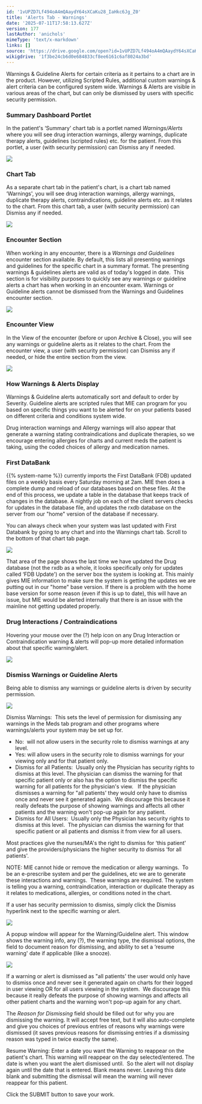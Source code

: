```yaml
---
id: '1vUPZD7Lf494oA4mQAaydY64sXCaKu28_IaHkc6Jg_Z0'
title: 'Alerts Tab - Warnings'
date: '2025-07-11T17:58:13.627Z'
version: 177
lastAuthor: 'anichols'
mimeType: 'text/x-markdown'
links: []
source: 'https://drive.google.com/open?id=1vUPZD7Lf494oA4mQAaydY64sXCaKu28_IaHkc6Jg_Z0'
wikigdrive: '1f3be24cb6d0e684833cf8ee6161c6af8024a3bd'
---
```

Warnings & Guideline Alerts for certain criteria as it pertains to a chart are in the product.  However, utilizing Scripted Rules, additional custom warnings & alert criteria can be configured system wide.  Warnings & Alerts are visible in various areas of the chart, but can only be dismissed by users with specific security permission.

### Summary Dashboard Portlet

In the patient's ‘Summary' chart tab is a portlet named *Warnings/Alerts* where you will see drug interaction warnings, allergy warnings, duplicate therapy alerts, guidelines (scripted rules) etc. for the patient. From this portlet, a user (with security permission) can Dismiss any if needed.

![](../alerts-tab-warnings.assets/c63294744854a1d52a1d2bfd7b77d745.png)

### Chart Tab

As a separate chart tab in the patient's chart, is a chart tab named ‘Warnings', you will see drug interaction warnings, allergy warnings, duplicate therapy alerts, contraindications, guideline alerts etc. as it relates to the chart.  From this chart tab, a user (with security permission) can Dismiss any if needed.

![](../alerts-tab-warnings.assets/52311932133a870ea078352d14711751.png)

### Encounter Section

When working in any encounter, there is a *Warnings and Guidelines* encounter section available.  By default, this lists all presenting warnings and guidelines for the specific chart in a summary format. The presenting warnings & guidelines alerts are valid as of today's logged in date.  This section is for visibility purposes to quickly see any warnings or guideline alerts a chart has when working in an encounter exam. Warnings or Guideline alerts cannot be dismissed from the Warnings and Guidelines encounter section.

![](../alerts-tab-warnings.assets/a272a961ba366e85f1e4286a2b92c374.png)

### Encounter View

In the View of the encounter (before or upon Archive & Close), you will see any warnings or guideline alerts as it relates to the chart.  From the encounter view, a user (with security permission) can Dismiss any if needed, or hide the entire section from the view.

![](../alerts-tab-warnings.assets/cda863eb5d3874afe0ee211139455c86.png)

### How Warnings & Alerts Display

Warnings & Guideline alerts automatically sort and default to order by Severity. Guideline alerts are scripted rules that MIE can program for you based on specific things you want to be alerted for on your patients based on different criteria and conditions system wide.

Drug interaction warnings and Allergy warnings will also appear that generate a warning stating contraindications and duplicate therapies, so we encourage entering allergies for charts and current meds the patient is taking, using the coded choices of allergy and medication names.

### First DataBank

{{% system-name %}} currently imports the First DataBank (FDB) updated files on a weekly basis every Saturday morning at 2am. MIE then does a complete dump and reload of our databases based on these files. At the end of this process, we update a table in the database that keeps track of changes in the database. A nightly job on each of the client servers checks for updates in the database file, and updates the rxdb database on the server from our "home" version of the database if necessary.

You can always check when your system was last updated with First Databank by going to any chart and into the Warnings chart tab. Scroll to the bottom of that chart tab page.

![](../alerts-tab-warnings.assets/06d4219626ad8bdd8edf25345e300fd1.png)

That area of the page shows the last time we have updated the Drug database (not the rxdb as a whole, it looks specifically only for updates called ‘FDB Update') on the server box the system is looking at. This mainly gives MIE information to make sure the system is getting the updates we are putting out in our "home" base version. If there is a problem with the home base version for some reason (even if this is up to date), this will have an issue, but MIE would be alerted internally that there is an issue with the mainline not getting updated properly.

### Drug Interactions / Contraindications

Hovering your mouse over the (?) help icon on any Drug Interaction or Contraindication warning & alerts will pop-up more detailed information about that specific warning/alert.

![](../alerts-tab-warnings.assets/c1159510b61f548b3d2baaee1be35dba.png)

### Dismiss Warnings or Guideline Alerts

Being able to dismiss any warnings or guideline alerts is driven by security permission.

![](../alerts-tab-warnings.assets/c74e05759f9cbfc64227bb2091c06777.png)

Dismiss Warnings:  This sets the level of permission for dismissing any warnings in the Meds tab program and other programs where warnings/alerts your system may be set up for.

* No:  will not allow users in the security role to dismiss warnings at any level.
* Yes: will allow users in the security role to dismiss warnings for your viewing only and for that patient only.
* Dismiss for all Patients:  Usually only the Physician has security rights to dismiss at this level. The physician can dismiss the warning for that specific patient only or also has the option to dismiss the specific warning for all patients for the physician's view.   If the physician dismisses a warning for "all patients' they would only have to dismiss once and never see it generated again.  We discourage this because it really defeats the purpose of showing warnings and affects all other patients and the warning won't pop-up again for any patient.
* Dismiss for All Users:  Usually only the Physician has security rights to dismiss at this level.  The physician can dismiss the warning for that specific patient or all patients and dismiss it from view for all users.

Most practices give the nurses/MA's the right to dismiss for ‘this patient' and give the providers/physicians the higher security to dismiss ‘for all patients'.

NOTE: MIE cannot hide or remove the medication or allergy warnings.  To be an e-prescribe system and per the guidelines, etc we are to generate these interactions and warnings.  These warnings are required. The system is telling you a warning, contraindication, interaction or duplicate therapy as it relates to medications, allergies, or conditions noted in the chart.

If a user has security permission to dismiss, simply click the Dismiss hyperlink next to the specific warning or alert.

![](../alerts-tab-warnings.assets/354577a609394a46bee746eb05c9130f.png)

A popup window will appear for the Warning/Guideline alert.  This window shows the warning info, any (?), the warning type, the dismissal options, the field to document reason for dismissing, and ability to set a ‘resume warning' date if applicable (like a snooze).

![](../alerts-tab-warnings.assets/56eba5375322a251e511493d401af880.png)

If a warning or alert is dismissed as "all patients' the user would only have to dismiss once and never see it generated again on charts for their logged in user viewing OR for all users viewing in the system.  We discourage this because it really defeats the purpose of showing warnings and affects all other patient charts and the warning won't pop-up again for any chart.

The *Reason for Dismissing* field should be filled out for why you are dismissing the warning. It will accept free text, but it will also auto-complete and give you choices of previous entries of reasons why warnings were dismissed (it saves previous reasons for dismissing entries if a dismissing reason was typed in twice exactly the same).

Resume Warning: Enter a date you want the Warning to reappear on the patient's chart. This warning will reappear on the day selected/entered. The date is when you want the alert dismissed until.  So the alert will not display again until the date that is entered. Blank means never. Leaving this date blank and submitting the dismissal will mean the warning will never reappear for this patient.

Click the SUBMIT button to save your work.

